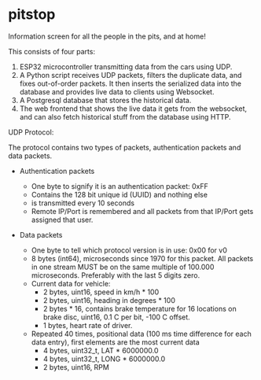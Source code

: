 # pitstop
Information screen for all the people in the pits, and at home!

This consists of four parts:
1) ESP32 microcontroller transmitting data from the cars using UDP.
2) A Python script receives UDP packets, filters the duplicate data, and fixes out-of-order packets. It then inserts the serialized data into the database and provides live data to clients using Websocket.
3) A Postgresql database that stores the historical data.
4) The web frontend that shows the live data it gets from the websocket, and can also fetch historical stuff from the database using HTTP.


UDP Protocol:

The protocol contains two types of packets, authentication packets and data packets.

* Authentication packets
  * One byte to signify it is an authentication packet: 0xFF
  * Contains the 128 bit unique id (UUID) and nothing else
  * is transmitted every 10 seconds
  * Remote IP/Port is remembered and all packets from that IP/Port gets assigned that user.

* Data packets
  * One byte to tell which protocol version is in use: 0x00 for v0
  * 8 bytes (int64), microseconds since 1970 for this packet. All packets in one stream MUST be on the same multiple of 100.000 microseconds. Preferably with the last 5 digits zero.
  * Current data for vehicle:
    * 2 bytes, uint16, speed in km/h * 100
    * 2 bytes, uint16, heading in degrees * 100
    * 2 bytes * 16, contains brake temperature for 16 locations on brake disc, uint16, 0.1 C per bit, -100 C offset.
    * 1 bytes, heart rate of driver.
  * Repeated 40 times, positional data (100 ms time difference for each data entry), first elements are the most current data
    * 4 bytes, uint32_t, LAT * 6000000.0
    * 4 bytes, uint32_t, LONG * 6000000.0
    * 2 bytes, uint16, RPM
